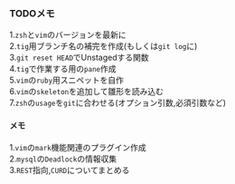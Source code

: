 ### TODOメモ  

1.`zsh`と`vim`のバージョンを最新に  
2.`tig`用ブランチ名の補完を作成(もしくは`git log`に)  
3.`git reset HEAD`でUnstagedする関数  
4.`tig`で作業する用の`pane`作成  
5.`vim`の`ruby`用スニペットを自作  
6.`vim`の`skeleton`を追加して雛形を読み込む  
7.`zsh`の`usage`を`git`に合わせる(オプション引数,必須引数など)  

#### メモ  

1.`vim`の`mark`機能関連のプラグイン作成  
2.`mysql`の`Deadlock`の情報収集  
3.`REST`指向,`CURD`についてまとめる  
